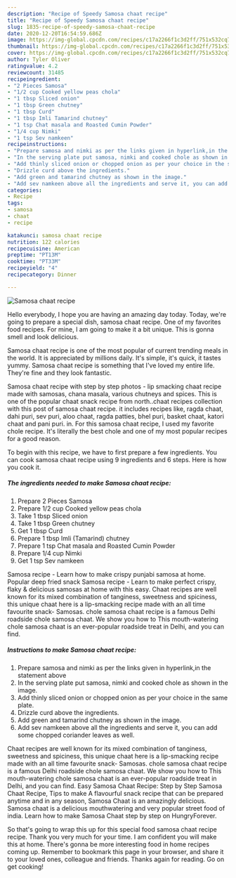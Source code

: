 ```yaml
---
description: "Recipe of Speedy Samosa chaat recipe"
title: "Recipe of Speedy Samosa chaat recipe"
slug: 1835-recipe-of-speedy-samosa-chaat-recipe
date: 2020-12-20T16:54:59.686Z
image: https://img-global.cpcdn.com/recipes/c17a2266f1c3d2ff/751x532cq70/samosa-chaat-recipe-recipe-main-photo.jpg
thumbnail: https://img-global.cpcdn.com/recipes/c17a2266f1c3d2ff/751x532cq70/samosa-chaat-recipe-recipe-main-photo.jpg
cover: https://img-global.cpcdn.com/recipes/c17a2266f1c3d2ff/751x532cq70/samosa-chaat-recipe-recipe-main-photo.jpg
author: Tyler Oliver
ratingvalue: 4.2
reviewcount: 31485
recipeingredient:
- "2 Pieces Samosa"
- "1/2 cup Cooked yellow peas chola"
- "1 tbsp Sliced onion"
- "1 tbsp Green chutney"
- "1 tbsp Curd"
- "1 tbsp Imli Tamarind chutney"
- "1 tsp Chat masala and Roasted Cumin Powder"
- "1/4 cup Nimki"
- "1 tsp Sev namkeen"
recipeinstructions:
- "Prepare samosa and nimki as per the links given in hyperlink,in the statement above"
- "In the serving plate put samosa, nimki and cooked chole as shown in the image."
- "Add thinly sliced onion or chopped onion as per your choice in the same plate."
- "Drizzle curd above the ingredients."
- "Add green and tamarind chutney as shown in the image."
- "Add sev namkeen above all the ingredients and serve it, you can add some chopped coriander leaves as well."
categories:
- Recipe
tags:
- samosa
- chaat
- recipe

katakunci: samosa chaat recipe 
nutrition: 122 calories
recipecuisine: American
preptime: "PT13M"
cooktime: "PT33M"
recipeyield: "4"
recipecategory: Dinner

---
```



![Samosa chaat recipe](https://img-global.cpcdn.com/recipes/c17a2266f1c3d2ff/751x532cq70/samosa-chaat-recipe-recipe-main-photo.jpg)

Hello everybody, I hope you are having an amazing day today. Today, we're going to prepare a special dish, samosa chaat recipe. One of my favorites food recipes. For mine, I am going to make it a bit unique. This is gonna smell and look delicious.

Samosa chaat recipe is one of the most popular of current trending meals in the world. It is appreciated by millions daily. It's simple, it's quick, it tastes yummy. Samosa chaat recipe is something that I've loved my entire life. They're fine and they look fantastic.

Samosa chaat recipe with step by step photos - lip smacking chaat recipe made with samosas, chana masala, various chutneys and spices. This is one of the popular chaat snack recipe from north..chaat recipes collection with this post of samosa chaat recipe. it includes recipes like, ragda chaat, dahi puri, sev puri, aloo chaat, ragda patties, bhel puri, basket chaat, katori chaat and pani puri. in. For this samosa chaat recipe, I used my favorite chole recipe. It&#39;s literally the best chole and one of my most popular recipes for a good reason.


To begin with this recipe, we have to first prepare a few ingredients. You can cook samosa chaat recipe using 9 ingredients and 6 steps. Here is how you cook it.

<!--inarticleads1-->

##### The ingredients needed to make Samosa chaat recipe:

1. Prepare 2 Pieces Samosa
1. Prepare 1/2 cup Cooked yellow peas chola
1. Take 1 tbsp Sliced onion
1. Take 1 tbsp Green chutney
1. Get 1 tbsp Curd
1. Prepare 1 tbsp Imli (Tamarind) chutney
1. Prepare 1 tsp Chat masala and Roasted Cumin Powder
1. Prepare 1/4 cup Nimki
1. Get 1 tsp Sev namkeen


Samosa recipe - Learn how to make crispy punjabi samosa at home. Popular deep fried snack Samosa recipe - Learn to make perfect crispy, flaky &amp; delicious samosas at home with this easy. Chaat recipes are well known for its mixed combination of tanginess, sweetness and spiciness, this unique chaat here is a lip-smacking recipe made with an all time favourite snack- Samosas. chole samosa chaat recipe is a famous Delhi roadside chole samosa chaat. We show you how to This mouth-watering chole samosa chaat is an ever-popular roadside treat in Delhi, and you can find. 

<!--inarticleads2-->

##### Instructions to make Samosa chaat recipe:

1. Prepare samosa and nimki as per the links given in hyperlink,in the statement above
1. In the serving plate put samosa, nimki and cooked chole as shown in the image.
1. Add thinly sliced onion or chopped onion as per your choice in the same plate.
1. Drizzle curd above the ingredients.
1. Add green and tamarind chutney as shown in the image.
1. Add sev namkeen above all the ingredients and serve it, you can add some chopped coriander leaves as well.


Chaat recipes are well known for its mixed combination of tanginess, sweetness and spiciness, this unique chaat here is a lip-smacking recipe made with an all time favourite snack- Samosas. chole samosa chaat recipe is a famous Delhi roadside chole samosa chaat. We show you how to This mouth-watering chole samosa chaat is an ever-popular roadside treat in Delhi, and you can find. Easy Samosa Chaat Recipe: Step by Step Samosa Chaat Recipe, Tips to make A flavourful snack recipe that can be prepared anytime and in any season, Samosa Chaat is an amazingly delicious. Samosa chaat is a delicious mouthwatering and very popular street food of india. Learn how to make Samosa Chaat step by step on HungryForever. 

So that's going to wrap this up for this special food samosa chaat recipe recipe. Thank you very much for your time. I am confident you will make this at home. There's gonna be more interesting food in home recipes coming up. Remember to bookmark this page in your browser, and share it to your loved ones, colleague and friends. Thanks again for reading. Go on get cooking!
